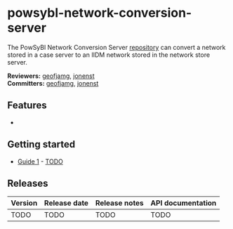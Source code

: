 # powsybl-network-conversion-server
The PowSyBl Network Conversion Server [repository](https://github.com/powsybl/powsybl-network-conversion-server) can convert a network stored in a case server to an IIDM network 
stored in the network store server.

**Reviewers:** [geofjamg](https://github.com/geofjamg), [jonenst](https://github.com/jonenst)<br/>
**Committers:** [geofjamg](https://github.com/geofjamg), [jonenst](https://github.com/jonenst)

## Features

- 

## Getting started

- [Guide 1](TOTO) - [TODO]()

## Releases

| Version | Release date | Release notes | API documentation |
| ------- | ------------ | ------------- | ----------------- |
| TODO | TODO | TODO | TODO |



